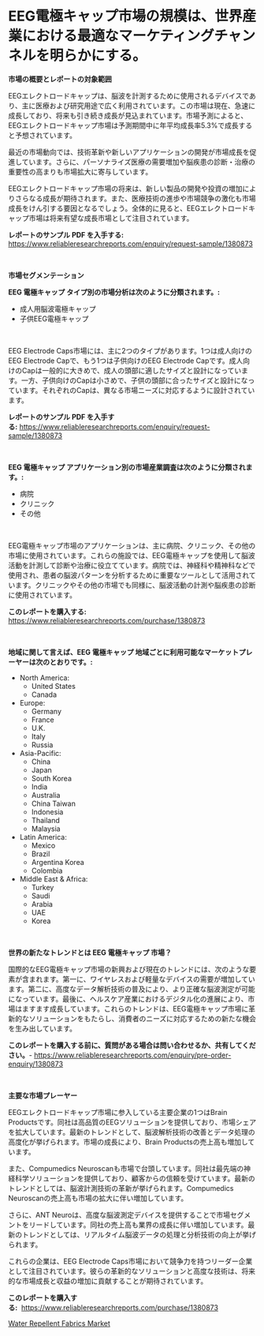 <p><h1>EEG電極キャップ市場の規模は、世界産業における最適なマーケティングチャンネルを明らかにする。</h1></p><p><strong>市場の概要とレポートの対象範囲</strong></p>
<p><p>EEGエレクトロードキャップは、脳波を計測するために使用されるデバイスであり、主に医療および研究用途で広く利用されています。この市場は現在、急速に成長しており、将来も引き続き成長が見込まれています。市場予測によると、EEGエレクトロードキャップ市場は予測期間中に年平均成長率5.3%で成長すると予想されています。</p><p>最近の市場動向では、技術革新や新しいアプリケーションの開発が市場成長を促進しています。さらに、パーソナライズ医療の需要増加や脳疾患の診断・治療の重要性の高まりも市場拡大に寄与しています。</p><p>EEGエレクトロードキャップ市場の将来は、新しい製品の開発や投資の増加によりさらなる成長が期待されます。また、医療技術の進歩や市場競争の激化も市場成長をけん引する要因となるでしょう。全体的に見ると、EEGエレクトロードキャップ市場は将来有望な成長市場として注目されています。</p></p>
<p><strong>レポートのサンプル PDF を入手する:</strong> <a href="https://www.reliableresearchreports.com/enquiry/request-sample/1380873">https://www.reliableresearchreports.com/enquiry/request-sample/1380873</a></p>
<p>&nbsp;</p>
<p><strong>市場セグメンテーション</strong></p>
<p><strong>EEG 電極キャップ タイプ別の市場分析は次のように分類されます。:</strong></p>
<p><ul><li>成人用脳波電極キャップ</li><li>子供EEG電極キャップ</li></ul></p>
<p>&nbsp;</p>
<p><p>EEG Electrode Caps市場には、主に2つのタイプがあります。1つは成人向けのEEG Electrode Capで、もう1つは子供向けのEEG Electrode Capです。成人向けのCapは一般的に大きめで、成人の頭部に適したサイズと設計になっています。一方、子供向けのCapは小さめで、子供の頭部に合ったサイズと設計になっています。それぞれのCapは、異なる市場ニーズに対応するように設計されています。</p></p>
<p><strong>レポートのサンプル PDF を入手する:</strong>&nbsp;<a href="https://www.reliableresearchreports.com/enquiry/request-sample/1380873">https://www.reliableresearchreports.com/enquiry/request-sample/1380873</a></p>
<p>&nbsp;</p>
<p><strong> EEG 電極キャップ アプリケーション別の市場産業調査は次のように分類されます。:</strong></p>
<p><ul><li>病院</li><li>クリニック</li><li>その他</li></ul></p>
<p>&nbsp;</p>
<p><p>EEG電極キャップ市場のアプリケーションは、主に病院、クリニック、その他の市場に使用されています。これらの施設では、EEG電極キャップを使用して脳波活動を計測して診断や治療に役立てています。病院では、神経科や精神科などで使用され、患者の脳波パターンを分析するために重要なツールとして活用されています。クリニックやその他の市場でも同様に、脳波活動の計測や脳疾患の診断に使用されています。</p></p>
<p><strong>このレポートを購入する:</strong>&nbsp; <a href="https://www.reliableresearchreports.com/purchase/1380873">https://www.reliableresearchreports.com/purchase/1380873</a></p>
<p>&nbsp;</p>
<p><strong>地域に関して言えば、EEG 電極キャップ 地域ごとに利用可能なマーケットプレーヤーは次のとおりです。:</strong></p>
<p><ul>
    <li>
        North America:
        <ul>
            <li>United States</li>
            <li>Canada</li>
        </ul>
    </li>
    <li>
        Europe:
        <ul>
            <li>Germany</li>
            <li>France</li>
            <li>U.K.</li>
            <li>Italy</li>
            <li>Russia</li>
        </ul>
    </li>
    <li>
        Asia-Pacific:
        <ul>
            <li>China</li>
            <li>Japan</li>
            <li>South Korea</li>
            <li>India</li>
            <li>Australia</li>
            <li>China Taiwan</li>
            <li>Indonesia</li>
            <li>Thailand</li>
            <li>Malaysia</li>
        </ul>
    </li>
    <li>
        Latin America:
        <ul>
            <li>Mexico</li>
            <li>Brazil</li>
            <li>Argentina Korea</li>
            <li>Colombia</li>
        </ul>
    </li>
    <li>
        Middle East & Africa:
        <ul>
            <li>Turkey</li>
            <li>Saudi</li>
            <li>Arabia</li>
            <li>UAE</li>
            <li>Korea</li>
        </ul>
    </li>
    </ul></p>
<p>&nbsp;</p>
<p><strong>世界の新たなトレンドとは EEG 電極キャップ 市場？</strong></p>
<p><p>国際的なEEG電極キャップ市場の新興および現在のトレンドには、次のような要素が含まれます。第一に、ワイヤレスおよび軽量なデバイスの需要が増加しています。第二に、高度なデータ解析技術の普及により、より正確な脳波測定が可能になっています。最後に、ヘルスケア産業におけるデジタル化の進展により、市場はますます成長しています。これらのトレンドは、EEG電極キャップ市場に革新的なソリューションをもたらし、消費者のニーズに対応するための新たな機会を生み出しています。</p></p>
<p><strong>このレポートを購入する前に、質問がある場合は問い合わせるか、共有してください。</strong>- <a href="https://www.reliableresearchreports.com/enquiry/pre-order-enquiry/1380873">https://www.reliableresearchreports.com/enquiry/pre-order-enquiry/1380873</a></p>
<p>&nbsp;</p>
<p><strong>主要な市場プレーヤー</strong></p>
<p><p>EEGエレクトロードキャップ市場に参入している主要企業の1つはBrain Productsです。同社は高品質のEEGソリューションを提供しており、市場シェアを拡大しています。最新のトレンドとして、脳波解析技術の改善とデータ処理の高度化が挙げられます。市場の成長により、Brain Productsの売上高も増加しています。</p><p>また、Compumedics Neuroscanも市場で台頭しています。同社は最先端の神経科学ソリューションを提供しており、顧客からの信頼を受けています。最新のトレンドとしては、脳波計測技術の革新が挙げられます。Compumedics Neuroscanの売上高も市場の拡大に伴い増加しています。</p><p>さらに、ANT Neuroは、高度な脳波測定デバイスを提供することで市場セグメントをリードしています。同社の売上高も業界の成長に伴い増加しています。最新のトレンドとしては、リアルタイム脳波データの処理と分析技術の向上が挙げられます。</p><p>これらの企業は、EEG Electrode Caps市場において競争力を持つリーダー企業として注目されています。彼らの革新的なソリューションと高度な技術は、将来的な市場成長と収益の増加に貢献することが期待されています。</p></p>
<p><strong>このレポートを購入する:</strong>&nbsp;&nbsp;<a href="https://www.reliableresearchreports.com/purchase/1380873">https://www.reliableresearchreports.com/purchase/1380873</a></p>
<p><p><a href="https://invited-way-688.notion.site/Water-Repellent-Fabrics-Market-Analysis-Examines-its-Scope-on-Growth-Opportunities-and-Forecasted-T-bd5e32a636374ba2a92b6e8c665a7fc1">Water Repellent Fabrics Market</a></p></p>